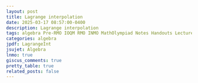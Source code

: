 ```yaml
---
layout: post
title: Lagrange interpolation
date: 2025-03-17 08:57:00-0400
description: Lagrange interpolation
tags: algebra Pre-RMO IOQM RMO INMO MathOlympiad Notes Handouts LectureNotes
categories: algebra
jpdf: LagrangeInt
jsujet: Algebra
lnmo: true
giscus_comments: true
pretty_table: true
related_posts: false
---
```


